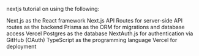 nextjs tutorial on using the following:

Next.js as the React framework
Next.js API Routes for server-side API routes as the backend
Prisma as the ORM for migrations and database access
Vercel Postgres as the database
NextAuth.js for authentication via GitHub (OAuth)
TypeScript as the programming language
Vercel for deployment
